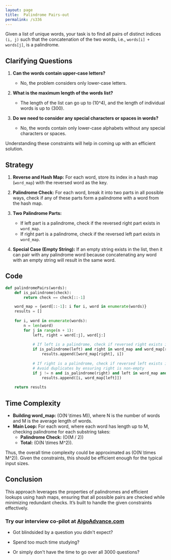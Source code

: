```yaml
---
layout: page
title:  Palindrome Pairs-out
permalink: /s336
---
```


Given a list of unique words, your task is to find all pairs of distinct indices `(i, j)` such that the concatenation of the two words, i.e., `words[i] + words[j]`, is a palindrome.

## Clarifying Questions

1. **Can the words contain upper-case letters?**
   - No, the problem considers only lower-case letters.
   
2. **What is the maximum length of the words list?**
   - The length of the list can go up to \(10^4\), and the length of individual words is up to \(300\).

3. **Do we need to consider any special characters or spaces in words?**
   - No, the words contain only lower-case alphabets without any special characters or spaces.

Understanding these constraints will help in coming up with an efficient solution.

## Strategy

1. **Reverse and Hash Map:** For each word, store its index in a hash map (`word_map`) with the reversed word as the key.
  
2. **Palindrome Check:** For each word, break it into two parts in all possible ways, check if any of these parts form a palindrome with a word from the hash map.
  
3. **Two Palindrome Parts:** 
   - If left part is a palindrome, check if the reversed right part exists in `word_map`.
   - If right part is a palindrome, check if the reversed left part exists in `word_map`.

4. **Special Case (Empty String):** If an empty string exists in the list, then it can pair with any palindrome word because concatenating any word with an empty string will result in the same word.

## Code

```python
def palindromePairs(words):
    def is_palindrome(check):
        return check == check[::-1]

    word_map = {word[::-1]: i for i, word in enumerate(words)}
    results = []
    
    for i, word in enumerate(words):
        n = len(word)
        for j in range(n + 1):
            left, right = word[:j], word[j:]
            
            # If left is a palindrome, check if reversed right exists in word_map
            if is_palindrome(left) and right in word_map and word_map[right] != i:
                results.append([word_map[right], i])
                
            # If right is a palindrome, check if reversed left exists in word_map
            # Avoid duplicates by ensuring right is non-empty
            if j != n and is_palindrome(right) and left in word_map and word_map[left] != i:
                results.append([i, word_map[left]])
                
    return results
```

## Time Complexity

- **Building word_map:** \(O(N \times M)\), where N is the number of words and M is the average length of words.
- **Main Loop:** For each word, where each word has length up to M, checking palindrome for each substring takes:
  - **Palindrome Check:** \(O(M / 2)\)
  - **Total:** \(O(N \times M^2)\).

Thus, the overall time complexity could be approximated as \(O(N \times M^2)\). Given the constraints, this should be efficient enough for the typical input sizes.

## Conclusion

This approach leverages the properties of palindromes and efficient lookups using hash maps, ensuring that all possible pairs are checked while minimizing redundant checks. It’s built to handle the given constraints effectively.


### Try our interview co-pilot at [AlgoAdvance.com](https://algoAdvance.com)

- Got blindsided by a question you didn't expect?

- Spend too much time studying?

- Or simply don't have the time to go over all 3000 questions?

